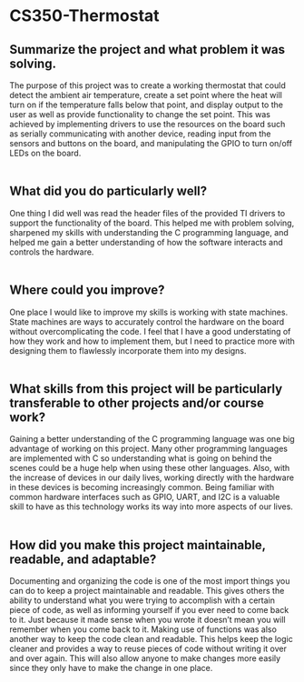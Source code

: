 # CS350-Thermostat

## Summarize the project and what problem it was solving.
The purpose of this project was to create a working thermostat that could detect the ambient air temperature, 
create a set point where the heat will turn on if the temperature falls below that point, and display output 
to the user as well as provide functionality to change the set point. This was achieved by implementing drivers 
to use the resources on the board such as serially communicating with another device, reading input from the 
sensors and buttons on the board, and manipulating the GPIO to turn on/off LEDs on the board.<br/><br/>

## What did you do particularly well?
One thing I did well was read the header files of the provided TI drivers to support the functionality of the 
board. This helped me with problem solving, sharpened my skills with understanding the C programming language, 
and helped me gain a better understanding of how the software interacts and controls the hardware.<br/><br/>

## Where could you improve?
One place I would like to improve my skills is working with state machines. State machines are ways to 
accurately control the hardware on the board without overcomplicating the code. I feel that I have a good 
understating of how they work and how to implement them, but I need to practice more with designing them to 
flawlessly incorporate them into my designs.<br/><br/>

## What skills from this project will be particularly transferable to other projects and/or course work?
Gaining a better understanding of the C programming language was one big advantage of working on this project. 
Many other programming languages are implemented with C so understanding what is going on behind the scenes 
could be a huge help when using these other languages. Also, with the increase of devices in our daily lives, 
working directly with the hardware in these devices is becoming increasingly common. Being familiar with common 
hardware interfaces such as GPIO, UART, and I2C is a valuable skill to have as this technology works its way 
into more aspects of our lives.<br/><br/>

## How did you make this project maintainable, readable, and adaptable?
Documenting and organizing the code is one of the most import things you can do to keep a project maintainable 
and readable. This gives others the ability to understand what you were trying to accomplish with a certain 
piece of code, as well as informing yourself if you ever need to come back to it. Just because it made sense 
when you wrote it doesn’t mean you will remember when you come back to it. Making use of functions was also 
another way to keep the code clean and readable. This helps keep the logic cleaner and provides a way to reuse 
pieces of code without writing it over and over again. This will also allow anyone to make changes more easily 
since they only have to make the change in one place. 
